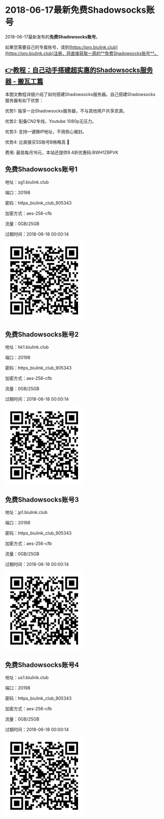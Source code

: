# 2018-06-17最新**免费Shadowsocks账号**

2018-06-17最新发布的**免费Shadowsocks账号**。

如果您需要自己的专属账号，请到[https://pro.biulink.club](https://pro.biulink.club)注册，将直接获取一周的**免费Shadowsocks账号**。

## [👉教程：自己动手搭建超实惠的Shadowsocks服务器 - 搬瓦工篇](https://github.com/Biulink/ShadowsocksTutorials/blob/master/%E6%95%99%E6%82%A8%E8%87%AA%E5%B7%B1%E5%8A%A8%E6%89%8B%E6%90%AD%E5%BB%BA%E8%B6%85%E5%AE%9E%E6%83%A0%E7%9A%84Shadowsocks%E6%9C%8D%E5%8A%A1%E5%99%A8%20-%20%E6%90%AC%E7%93%A6%E5%B7%A5%E7%AF%87.md)
  
  本图文教程详细介绍了如何搭建Shadowsocks服务器。自己搭建Shadowsocks服务器有如下优势：

  优势1: 独享一台Shadowsocks服务器，不与其他用户共享资源。

  优势2: 配备CN2专线，Youtube 1080p无压力。

  优势3: 支持一键换IP地址，不用担心被封。

  优势4: 比直接买SS账号B格略高 🙂

  费用: 最低每月16元，本站还提供9.4折优惠码:BWH1ZBPVK  
## 免费Shadowsocks账号1

地址：sg1.biulink.club

端口：20198

密码：https_biulink_club_905343

加密方式：aes-256-cfb

流量：0GB/25GB

过期时间：2018-06-18 00:00:14

![免费Shadowsocks账号](../qrcode/d9b8904d-b4c6-4f3e-93f8-a15fd0e77c87.png)

## 免费Shadowsocks账号2

地址：hk1.biulink.club

端口：20198

密码：https_biulink_club_905343

加密方式：aes-256-cfb

流量：0GB/25GB

过期时间：2018-06-18 00:00:14

![免费Shadowsocks账号](../qrcode/3d33ef71-7091-4d12-8871-3a59ffefecce.png)

## 免费Shadowsocks账号3

地址：jp1.biulink.club

端口：20198

密码：https_biulink_club_905343

加密方式：aes-256-cfb

流量：0GB/25GB

过期时间：2018-06-18 00:00:14

![免费Shadowsocks账号](../qrcode/618bc14f-689f-4211-93cf-b0e326d172bb.png)

## 免费Shadowsocks账号4

地址：us1.biulink.club

端口：20198

密码：https_biulink_club_905343

加密方式：aes-256-cfb

流量：0GB/25GB

过期时间：2018-06-18 00:00:14

![免费Shadowsocks账号](../qrcode/40ac4c62-ccea-48de-a3e0-c2c1edbbad04.png)

